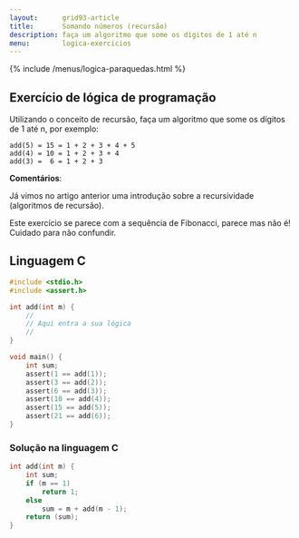 ```yaml
---
layout:      grid93-article
title:       Somando números (recursão)
description: faça um algoritmo que some os dígitos de 1 até n
menu:        logica-exercicios
---
```


{% include /menus/logica-paraquedas.html %}


Exercício de lógica de programação
---

Utilizando o conceito de recursão, faça um algoritmo que some os dígitos de 1 até n, por exemplo:

    add(5) = 15 = 1 + 2 + 3 + 4 + 5
    add(4) = 10 = 1 + 2 + 3 + 4
    add(3) =  6 = 1 + 2 + 3
    

__Comentários__: 

Já vimos no artigo anterior uma introdução sobre a recursividade (algoritmos de recursão).

Este exercício se parece com a sequência de Fibonacci, parece mas não é! Cuidado para não confundir.


Linguagem C
---


```c
#include <stdio.h>
#include <assert.h>

int add(int m) {
    //
    // Aqui entra a sua lógica
    //
}

void main() {
    int sum;
    assert(1 == add(1));
    assert(3 == add(2));
    assert(6 == add(3));
    assert(10 == add(4));
    assert(15 == add(5));
    assert(21 == add(6));
}
```


### Solução na linguagem C

```c
int add(int m) {
    int sum;
    if (m == 1)
        return 1;
    else
        sum = m + add(m - 1);
    return (sum);
}
```